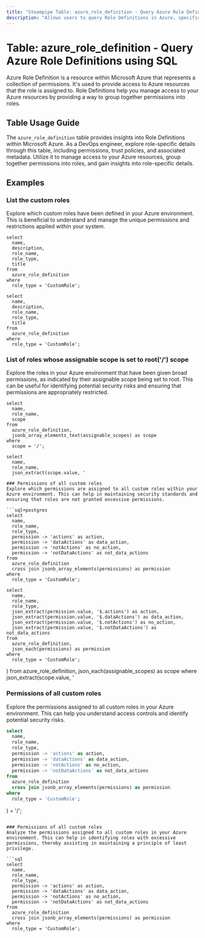 ```yaml
---
title: "Steampipe Table: azure_role_definition - Query Azure Role Definitions using SQL"
description: "Allows users to query Role Definitions in Azure, specifically the permissions, trust policies, and associated metadata, providing insights into role-specific details."
---
```


# Table: azure_role_definition - Query Azure Role Definitions using SQL

Azure Role Definition is a resource within Microsoft Azure that represents a collection of permissions. It's used to provide access to Azure resources that the role is assigned to. Role Definitions help you manage access to your Azure resources by providing a way to group together permissions into roles.

## Table Usage Guide

The `azure_role_definition` table provides insights into Role Definitions within Microsoft Azure. As a DevOps engineer, explore role-specific details through this table, including permissions, trust policies, and associated metadata. Utilize it to manage access to your Azure resources, group together permissions into roles, and gain insights into role-specific details.

## Examples

### List the custom roles
Explore which custom roles have been defined in your Azure environment. This is beneficial to understand and manage the unique permissions and restrictions applied within your system.

```sql+postgres
select
  name,
  description,
  role_name,
  role_type,
  title
from
  azure_role_definition
where
  role_type = 'CustomRole';
```

```sql+sqlite
select
  name,
  description,
  role_name,
  role_type,
  title
from
  azure_role_definition
where
  role_type = 'CustomRole';
```

### List of roles whose assignable scope is set to root('/') scope
Explore the roles in your Azure environment that have been given broad permissions, as indicated by their assignable scope being set to root. This can be useful for identifying potential security risks and ensuring that permissions are appropriately restricted.

```sql+postgres
select
  name,
  role_name,
  scope
from
  azure_role_definition,
  jsonb_array_elements_text(assignable_scopes) as scope
where
  scope = '/';
```

```sql+sqlite
select
  name,
  role_name,
  json_extract(scope.value, '

### Permissions of all custom roles
Explore which permissions are assigned to all custom roles within your Azure environment. This can help in maintaining security standards and ensuring that roles are not granted excessive permissions.

```sql+postgres
select
  name,
  role_name,
  role_type,
  permission -> 'actions' as action,
  permission -> 'dataActions' as data_action,
  permission -> 'notActions' as no_action,
  permission -> 'notDataActions' as not_data_actions
from
  azure_role_definition
  cross join jsonb_array_elements(permissions) as permission
where
  role_type = 'CustomRole';
```

```sql+sqlite
select
  name,
  role_name,
  role_type,
  json_extract(permission.value, '$.actions') as action,
  json_extract(permission.value, '$.dataActions') as data_action,
  json_extract(permission.value, '$.notActions') as no_action,
  json_extract(permission.value, '$.notDataActions') as not_data_actions
from
  azure_role_definition,
  json_each(permissions) as permission
where
  role_type = 'CustomRole';
```
)
from
  azure_role_definition,
  json_each(assignable_scopes) as scope
where
  json_extract(scope.value, '

### Permissions of all custom roles
Explore the permissions assigned to all custom roles in your Azure environment. This can help you understand access controls and identify potential security risks.

```sql
select
  name,
  role_name,
  role_type,
  permission -> 'actions' as action,
  permission -> 'dataActions' as data_action,
  permission -> 'notActions' as no_action,
  permission -> 'notDataActions' as not_data_actions
from
  azure_role_definition
  cross join jsonb_array_elements(permissions) as permission
where
  role_type = 'CustomRole';
```
) = '/';
```

### Permissions of all custom roles
Analyze the permissions assigned to all custom roles in your Azure environment. This can help in identifying roles with excessive permissions, thereby assisting in maintaining a principle of least privilege.

```sql
select
  name,
  role_name,
  role_type,
  permission -> 'actions' as action,
  permission -> 'dataActions' as data_action,
  permission -> 'notActions' as no_action,
  permission -> 'notDataActions' as not_data_actions
from
  azure_role_definition
  cross join jsonb_array_elements(permissions) as permission
where
  role_type = 'CustomRole';
```